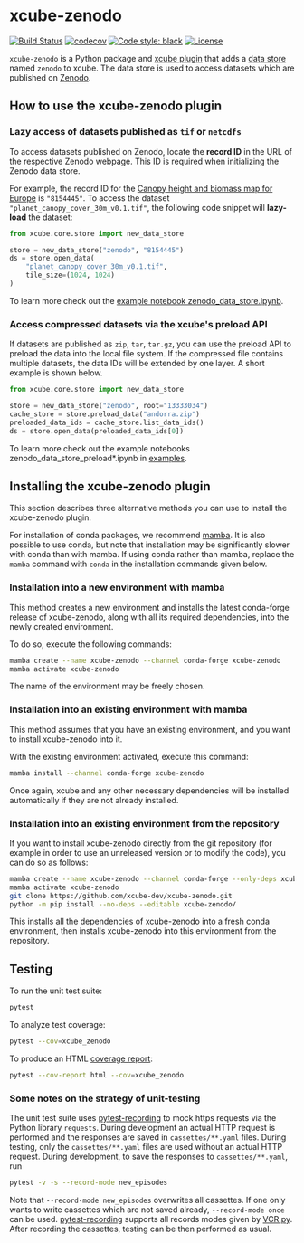 # xcube-zenodo

[![Build Status](https://github.com/xcube-dev/xcube-zenodo/actions/workflows/unittest-workflow.yml/badge.svg?branch=main)](https://github.com/xcube-dev/xcube-zenodo/actions)
[![codecov](https://codecov.io/gh/xcube-dev/xcube-zenodo/graph/badge.svg?token=ktcp1maEgz)](https://codecov.io/gh/xcube-dev/xcube-zenodo)
[![Code style: black](https://img.shields.io/badge/code%20style-black-000000.svg)](https://github.com/psf/black)
[![License](https://img.shields.io/github/license/dcs4cop/xcube-smos)](https://github.com/xcube-dev/xcube-zenodo/blob/main/LICENSE)

`xcube-zenodo` is a Python package and
[xcube plugin](https://xcube.readthedocs.io/en/latest/plugins.html) that adds a
[data store](https://xcube.readthedocs.io/en/latest/api.html#data-store-framework)
named `zenodo` to xcube. The data store is used to access datasets which are published
on [Zenodo](https://zenodo.org/).


## How to use the xcube-zenodo plugin

### Lazy access of datasets published as `tif` or `netcdfs`

To access datasets published on Zenodo, locate the **record ID** in the URL of the 
respective Zenodo webpage. This ID is required when initializing the Zenodo data store.  

For example, the record ID for the [Canopy height and biomass map for Europe](https://zenodo.org/records/8154445)
is `"8154445"`. To access the dataset `"planet_canopy_cover_30m_v0.1.tif"`, the
following code snippet will **lazy-load** the dataset:

```python
from xcube.core.store import new_data_store

store = new_data_store("zenodo", "8154445")
ds = store.open_data(
    "planet_canopy_cover_30m_v0.1.tif",
    tile_size=(1024, 1024)
)
```

To learn more check out the [example notebook zenodo_data_store.ipynb](examples/zenodo_data_store.ipynb).


### Access compressed datasets via the xcube's preload API

If datasets are published as `zip`, `tar`, `tar.gz`, you can use the preload API to
preload the data into the local file system. If the compressed file contains
multiple datasets, the data IDs will be extended by one layer. A short example is shown
below.

```python
from xcube.core.store import new_data_store

store = new_data_store("zenodo", root="13333034")
cache_store = store.preload_data("andorra.zip")
preloaded_data_ids = cache_store.list_data_ids()
ds = store.open_data(preloaded_data_ids[0])
```

To learn more check out the example notebooks zenodo_data_store_preload*.ipynb in
[examples](examples).


## Installing the xcube-zenodo plugin

This section describes three alternative methods you can use to install the
xcube-zenodo plugin.

For installation of conda packages, we recommend
[mamba](https://mamba.readthedocs.io/). It is also possible to use conda,
but note that installation may be significantly slower with conda than with
mamba. If using conda rather than mamba, replace the `mamba` command with
`conda` in the installation commands given below.

### Installation into a new environment with mamba

This method creates a new environment and installs the latest conda-forge
release of xcube-zenodo, along with all its required dependencies, into the
newly created environment.

To do so, execute the following commands:

```bash
mamba create --name xcube-zenodo --channel conda-forge xcube-zenodo
mamba activate xcube-zenodo
```

The name of the environment may be freely chosen.

### Installation into an existing environment with mamba

This method assumes that you have an existing environment, and you want
to install xcube-zenodo into it.

With the existing environment activated, execute this command:

```bash
mamba install --channel conda-forge xcube-zenodo
```

Once again, xcube and any other necessary dependencies will be installed
automatically if they are not already installed.

### Installation into an existing environment from the repository

If you want to install xcube-zenodo directly from the git repository (for example
in order to use an unreleased version or to modify the code), you can
do so as follows:

```bash
mamba create --name xcube-zenodo --channel conda-forge --only-deps xcube-zenodo
mamba activate xcube-zenodo
git clone https://github.com/xcube-dev/xcube-zenodo.git
python -m pip install --no-deps --editable xcube-zenodo/
```

This installs all the dependencies of xcube-zenodo into a fresh conda environment,
then installs xcube-zenodo into this environment from the repository.

## Testing <a name="testing"></a>

To run the unit test suite:

```bash
pytest
```

To analyze test coverage:

```bash
pytest --cov=xcube_zenodo
```

To produce an HTML
[coverage report](https://pytest-cov.readthedocs.io/en/latest/reporting.html):

```bash
pytest --cov-report html --cov=xcube_zenodo
```

### Some notes on the strategy of unit-testing <a name="unittest_strategy"></a>

The unit test suite uses [pytest-recording](https://pypi.org/project/pytest-recording/)
to mock https requests via the Python library `requests`. During development an
actual HTTP request is performed and the responses are saved in `cassettes/**.yaml`
files. During testing, only the `cassettes/**.yaml` files are used without an actual
HTTP request. During development, to save the responses to `cassettes/**.yaml`, run

```bash
pytest -v -s --record-mode new_episodes
```
Note that `--record-mode new_episodes` overwrites all cassettes. If one only
wants to write cassettes which are not saved already, `--record-mode once` can be used.
[pytest-recording](https://pypi.org/project/pytest-recording/) supports all records modes given by [VCR.py](https://vcrpy.readthedocs.io/en/latest/usage.html#record-modes).
After recording the cassettes, testing can be then performed as usual.